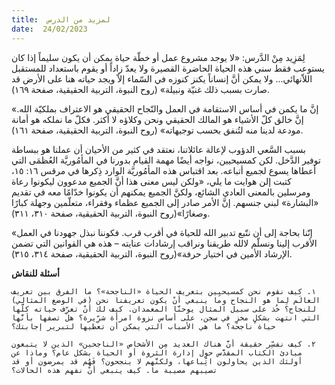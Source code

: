 ```yaml
---
title:  لمزيد من الدرس
date:  24/02/2023
---
```


لِمَزِيد مِنْ الدَّرس: «لا يوجد مشروع عمل أو خطّة حياة يمكن أن يكون سليماً إذا كان يستوعب فقط سني هذه الحياة الحاضرة القصيرة ولا يعدّ زاداً أو يقوم باستعداد للمستقبل اللاّنهائي... ولا يمكن أنَّ إنساناً يكنز كنوزه في السّماء إلاّ ويجد حياته هنا على الأرض قد صارت بسبب ذلك غنيّة ونبيلة» (روح النبوة، التربية الحقيقية، صفحة ١٦٩).

«إنَّ ما يكمن في أساس الاستقامة في العمل والنّجاح الحقيقي هو الاعتراف بملكيّة الله. إنَّ خالق كلّ الأشياء هو المالك الحقيقي ونحن وكلاؤه لا أكثر. فكلّ ما نملكه هو أمانة مودعة لدينا منه لتُنفق بحسب توجيهاته» (روح النبوة، التربية الحقيقية، صفحة ١٦١).

بسبب السَّعي الدؤوب لإعالة عائلاتنا، نعتقد في كثير من الأحيان أن عملنا هو ببساطة توفير الدَّخل. لكن كمسيحيين، نواجه أيضًا مهمة القيام بدورنا في المأمُوريَّة العُظمَى التي أعطاها يسوع لجميع أتباعه. بعد اقتباس هذه المأمُوريَّة الوارد ذِكرها في مرقس ١٦: ١٥، كتبت إلن هوايت ما يلي، «ولكن ليس معنى هذا أنَّ الجميع مدعوون ليكونوا رعاة ومرسلين بالمعنى العادي الشائع، ولكنَّ الجميع يمكنهم أن يكونوا خدّامًا معه في تقديم «البشارة» لبني جنسهم. إنَّ الأمر صادر إلى الجميع عظماء وفقراء، متعلّمين وجهلة كبارًا وصغارًا»(روح النبوة، التربية الحقيقية، صفحة ٣١٠، ٣١١).

«إنّنا بحاجة إلى أن نتّبع تدبير الله للحياة في أقرب قرب. فكوننا نبذل جهودنا في العمل الأقرب إلينا ونسلّم لالله طريقنا ونراقب إرشادات عنايته – هذه هي القوانين التي تضمن الإرشاد الأمين في اختيار حرفة»(روح النبوة، التربية الحقيقية، صفحة ٣١٤، ٣١٥).

**أسئلة للنقاش**

`١. كيف نقوم نحن كمسيحيِين بتعريف الحياة «الناجحة»؟ ما الفرق بين تعريف العالَم لِما هو النجاح وما ينبغي أنْ يكون تعريفنا نحن (في الوضع المثالي) للنجاح؟ خُذ على سبيل المثال يوحنَّا المعمدان. كيف لك أنْ تعرِّف حياته كلَّها التي انتهت بشكلٍ مخزٍ في سجن، على أساس نزوة امرأة شرِّيرة؟ هل تصفها بأنَّها حياة ناجحة؟ ما هي الأسباب التي يمكن أن تعطيها لتبرير إجابتك؟`

`٢. كيف نفسِّر حقيقة أنَّ هناك العديد مِن الأشخاص «الناجحين» الذين لا يتبعون مبادئ الكتاب المقدَّس حول إدارة الثروة أو الحياة بشكل عام؟ وماذا عن أولئك الذين يحاولون اتِّباعها، ولكنَّهم لا ينجحون؟ فَهُم قد يمرضون أو قد تصيبهم مصيبة ما. كيف ينبغي أنْ نفهم هذه الحالات؟`
